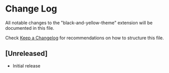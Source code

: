 # Change Log

All notable changes to the "black-and-yellow-theme" extension will be documented in this file.

Check [Keep a Changelog](http://keepachangelog.com/) for recommendations on how to structure this file.

## [Unreleased]

- Initial release
